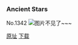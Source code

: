 ### Ancient Stars
No.1342
![图片不见了~~~](https://imgs.xkcd.com/comics/ancient_stars.png)

[原址](https://xkcd.com//1342) [下载](https://imgs.xkcd.com/comics/ancient_stars.png)


